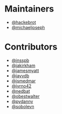 # Maintainers

- [@hackebrot]
- [@michaeljoseph]

[@hackebrot]: https://github.com/hackebrot
[@michaeljoseph]: https://github.com/michaeljoseph

# Contributors

- [@insspb]
- [@jakirkham]
- [@jamesmyatt]
- [@jayvdb]
- [@jsmedmar]
- [@jyrno42]
- [@nedbat]
- [@obestwalter]
- [@pydanny]
- [@sobolevn]

[@insspb]: https://github.com/insspb
[@jakirkham]: https://github.com/jakirkham
[@jamesmyatt]: https://github.com/jamesmyatt
[@jsmedmar]: https://github.com/jsmedmar
[@jyrno42]: https://github.com/Jyrno42
[@nedbat]: https://github.com/nedbat
[@obestwalter]: https://github.com/obestwalter
[@pydanny]: https://github.com/pydanny
[@jayvdb]: https://github.com/jayvdb
[@sobolevn]: https://github.com/sobolevn
